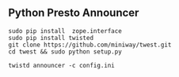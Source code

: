 ## Python Presto Announcer

    sudo pip install  zope.interface
    sudo pip install twisted
    git clone https://github.com/miniway/twest.git
    cd twest && sudo python setup.py

    twistd announcer -c config.ini
